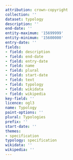 ```yaml
---
attribution: crown-copyright
collection: ''
dataset: typology
description: ''
end-date: ''
entity-maximum: '15699999'
entity-minimum: '15600000'
entry-date: ''
fields:
- field: description
- field: end-date
- field: entry-date
- field: name
- field: plural
- field: start-date
- field: text
- field: typology
- field: wikidata
- field: wikipedia
key-field: ''
licence: ogl3
name: Typology
paint-options: ''
plural: Typologies
prefix: ''
start-date: ''
themes:
- specification
typology: specification
wikidata: ''
wikipedia: ''
---
```

